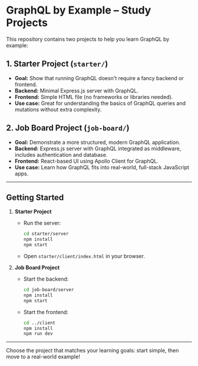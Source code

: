 # GraphQL by Example – Study Projects

This repository contains two projects to help you learn GraphQL by example:

## 1. Starter Project (`starter/`)
- **Goal:** Show that running GraphQL doesn't require a fancy backend or frontend.
- **Backend:** Minimal Express.js server with GraphQL.
- **Frontend:** Simple HTML file (no frameworks or libraries needed).
- **Use case:** Great for understanding the basics of GraphQL queries and mutations without extra complexity.

## 2. Job Board Project (`job-board/`)
- **Goal:** Demonstrate a more structured, modern GraphQL application.
- **Backend:** Express.js server with GraphQL integrated as middleware, includes authentication and database.
- **Frontend:** React-based UI using Apollo Client for GraphQL.
- **Use case:** Learn how GraphQL fits into real-world, full-stack JavaScript apps.

---

## Getting Started

1. **Starter Project**
   - Run the server:
     ```bash
     cd starter/server
     npm install
     npm start
     ```
   - Open `starter/client/index.html` in your browser.

2. **Job Board Project**
   - Start the backend:
     ```bash
     cd job-board/server
     npm install
     npm start
     ```
   - Start the frontend:
     ```bash
     cd ../client
     npm install
     npm run dev
     ```

---

Choose the project that matches your learning goals: start simple, then move to a real-world example!